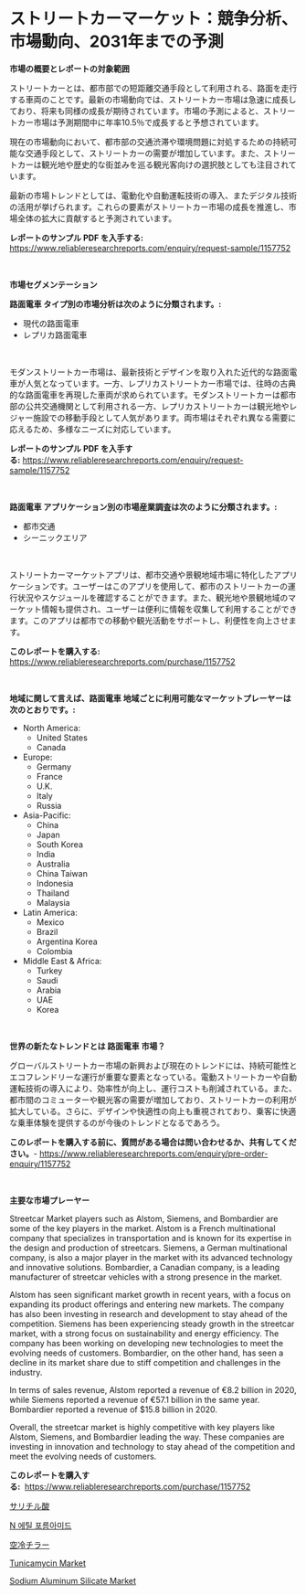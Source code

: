 <p><h1>ストリートカーマーケット：競争分析、市場動向、2031年までの予測</h1></p><p><strong>市場の概要とレポートの対象範囲</strong></p>
<p><p>ストリートカーとは、都市部での短距離交通手段として利用される、路面を走行する車両のことです。最新の市場動向では、ストリートカー市場は急速に成長しており、将来も同様の成長が期待されています。市場の予測によると、ストリートカー市場は予測期間中に年率10.5％で成長すると予想されています。</p><p>現在の市場動向において、都市部の交通渋滞や環境問題に対処するための持続可能な交通手段として、ストリートカーの需要が増加しています。また、ストリートカーは観光地や歴史的な街並みを巡る観光客向けの選択肢としても注目されています。</p><p>最新の市場トレンドとしては、電動化や自動運転技術の導入、またデジタル技術の活用が挙げられます。これらの要素がストリートカー市場の成長を推進し、市場全体の拡大に貢献すると予測されています。</p></p>
<p><strong>レポートのサンプル PDF を入手する:</strong> <a href="https://www.reliableresearchreports.com/enquiry/request-sample/1157752">https://www.reliableresearchreports.com/enquiry/request-sample/1157752</a></p>
<p>&nbsp;</p>
<p><strong>市場セグメンテーション</strong></p>
<p><strong>路面電車 タイプ別の市場分析は次のように分類されます。:</strong></p>
<p><ul><li>現代の路面電車</li><li>レプリカ路面電車</li></ul></p>
<p>&nbsp;</p>
<p><p>モダンストリートカー市場は、最新技術とデザインを取り入れた近代的な路面電車が人気となっています。一方、レプリカストリートカー市場では、往時の古典的な路面電車を再現した車両が求められています。モダンストリートカーは都市部の公共交通機関として利用される一方、レプリカストリートカーは観光地やレジャー施設での移動手段として人気があります。両市場はそれぞれ異なる需要に応えるため、多様なニーズに対応しています。</p></p>
<p><strong>レポートのサンプル PDF を入手する:</strong>&nbsp;<a href="https://www.reliableresearchreports.com/enquiry/request-sample/1157752">https://www.reliableresearchreports.com/enquiry/request-sample/1157752</a></p>
<p>&nbsp;</p>
<p><strong> 路面電車 アプリケーション別の市場産業調査は次のように分類されます。:</strong></p>
<p><ul><li>都市交通</li><li>シーニックエリア</li></ul></p>
<p>&nbsp;</p>
<p><p>ストリートカーマーケットアプリは、都市交通や景観地域市場に特化したアプリケーションです。ユーザーはこのアプリを使用して、都市のストリートカーの運行状況やスケジュールを確認することができます。また、観光地や景観地域のマーケット情報も提供され、ユーザーは便利に情報を収集して利用することができます。このアプリは都市での移動や観光活動をサポートし、利便性を向上させます。</p></p>
<p><strong>このレポートを購入する:</strong>&nbsp; <a href="https://www.reliableresearchreports.com/purchase/1157752">https://www.reliableresearchreports.com/purchase/1157752</a></p>
<p>&nbsp;</p>
<p><strong>地域に関して言えば、路面電車 地域ごとに利用可能なマーケットプレーヤーは次のとおりです。:</strong></p>
<p><ul>
    <li>
        North America:
        <ul>
            <li>United States</li>
            <li>Canada</li>
        </ul>
    </li>
    <li>
        Europe:
        <ul>
            <li>Germany</li>
            <li>France</li>
            <li>U.K.</li>
            <li>Italy</li>
            <li>Russia</li>
        </ul>
    </li>
    <li>
        Asia-Pacific:
        <ul>
            <li>China</li>
            <li>Japan</li>
            <li>South Korea</li>
            <li>India</li>
            <li>Australia</li>
            <li>China Taiwan</li>
            <li>Indonesia</li>
            <li>Thailand</li>
            <li>Malaysia</li>
        </ul>
    </li>
    <li>
        Latin America:
        <ul>
            <li>Mexico</li>
            <li>Brazil</li>
            <li>Argentina Korea</li>
            <li>Colombia</li>
        </ul>
    </li>
    <li>
        Middle East & Africa:
        <ul>
            <li>Turkey</li>
            <li>Saudi</li>
            <li>Arabia</li>
            <li>UAE</li>
            <li>Korea</li>
        </ul>
    </li>
    </ul></p>
<p>&nbsp;</p>
<p><strong>世界の新たなトレンドとは 路面電車 市場？</strong></p>
<p><p>グローバルストリートカー市場の新興および現在のトレンドには、持続可能性とエコフレンドリーな運行が重要な要素となっている。電動ストリートカーや自動運転技術の導入により、効率性が向上し、運行コストも削減されている。また、都市間のコミューターや観光客の需要が増加しており、ストリートカーの利用が拡大している。さらに、デザインや快適性の向上も重視されており、乗客に快適な乗車体験を提供するのが今後のトレンドとなるであろう。</p></p>
<p><strong>このレポートを購入する前に、質問がある場合は問い合わせるか、共有してください。</strong>- <a href="https://www.reliableresearchreports.com/enquiry/pre-order-enquiry/1157752">https://www.reliableresearchreports.com/enquiry/pre-order-enquiry/1157752</a></p>
<p>&nbsp;</p>
<p><strong>主要な市場プレーヤー</strong></p>
<p><p>Streetcar Market players such as Alstom, Siemens, and Bombardier are some of the key players in the market. Alstom is a French multinational company that specializes in transportation and is known for its expertise in the design and production of streetcars. Siemens, a German multinational company, is also a major player in the market with its advanced technology and innovative solutions. Bombardier, a Canadian company, is a leading manufacturer of streetcar vehicles with a strong presence in the market.</p><p>Alstom has seen significant market growth in recent years, with a focus on expanding its product offerings and entering new markets. The company has also been investing in research and development to stay ahead of the competition. Siemens has been experiencing steady growth in the streetcar market, with a strong focus on sustainability and energy efficiency. The company has been working on developing new technologies to meet the evolving needs of customers. Bombardier, on the other hand, has seen a decline in its market share due to stiff competition and challenges in the industry.</p><p>In terms of sales revenue, Alstom reported a revenue of €8.2 billion in 2020, while Siemens reported a revenue of €57.1 billion in the same year. Bombardier reported a revenue of $15.8 billion in 2020.</p><p>Overall, the streetcar market is highly competitive with key players like Alstom, Siemens, and Bombardier leading the way. These companies are investing in innovation and technology to stay ahead of the competition and meet the evolving needs of customers.</p></p>
<p><strong>このレポートを購入する:</strong>&nbsp;&nbsp;<a href="https://www.reliableresearchreports.com/purchase/1157752">https://www.reliableresearchreports.com/purchase/1157752</a></p>
<p><p><a href="https://github.com/lababdou/Market-Research-Report-List-2/blob/main/4994932190935.md">サリチル酸</a></p><p><a href="https://github.com/vsoq0zknh59/Market-Research-Report-List-1/blob/main/8564139190781.md">N 에틸 포름아미드</a></p><p><a href="https://github.com/bevdtkn4419963/Market-Research-Report-List-1/blob/main/3073176190936.md">空冷チラー</a></p><p><a href="https://issuu.com/reportprime-2/docs/tunicamycin-market-size-2030.pptx">Tunicamycin Market</a></p><p><a href="https://github.com/prosalinda88/Market-Research-Report-List-3/blob/main/sodium-aluminum-silicate-market.md">Sodium Aluminum Silicate Market</a></p></p>